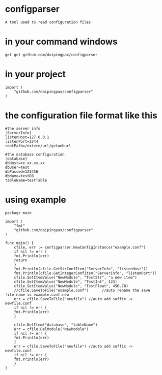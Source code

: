# configparser
	A tool used to read configuration files

# in your command windows

	get get github.com/daipingpax/configparser
	
# in your project

	import (
	    "github.com/daipingpax/configparser"	
	)
	
# the configuration file format like this 
	#the server info
	[ServerInfo]
	listenHost=127.0.0.1
	listenPort=3244
	rootPath=/extern/url/getweburl

	#the database configuration
	[database]
	dbHost=xx.xx.xx.xx
	dbUser=test
	dbPasswd=123456
	dbName=testDB
	tableName=testTable

# using example
	package main

	import (
	    "fmt"
	    "github.com/daipingpax/configparser"
	)

	func main() {
	    cfile, err := configparser.NewConfigInstance("example.conf")
	    if nil != err {
		fmt.Println(err)
		return
	    }
	    fmt.Println(cfile.GetStrConfItem("ServerInfo", "listenHost"))
	    fmt.Println(cfile.GetIntegerConfItem("ServerInfo", "listenPort"))
	    cfile.SetItemValue("NewModule", "TestStr", "a new item")
	    cfile.SetItemValue("NewModule", "TestInt", 123)
	    cfile.SetItemValue("NewModule", "TestFloat", 456.78)
	    //cfile.SaveToFile("example.conf")		//auto rename the save file name is example.conf.new
	    err = cfile.SaveToFile("newfile") //auto add suffix -> newfile.conf
	    if nil != err {
		fmt.Println(err)
	    }

	    cfile.DelItem("database", "tableName")
	    err = cfile.DelModule("NewModule")
	    if nil != err {
		fmt.Println(err)
	    }
	    err = cfile.SaveToFile("newfile") //auto add suffix -> newfile.conf
	    if nil != err {
		fmt.Println(err)
	    }
	}
